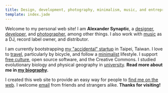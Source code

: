 ```yaml
---
title: Design, development, photography, minimalism, music, and entrepreneurship
template: index.jade
---
```


Welcome to my personal web site! I am **Alexander Synaptic**, a [designer](/design), [developer](/development), and [photographer](/photography), among other things. I also work with [music](/music) as a DJ, record label owner, and distributor.

I am currently bootstrapping [my "accidental" startup](/biography#entrepreneurship) in Taipei, Taiwan. I love to [travel](/biography#travel), particularly by bicycle, and follow a [minimalist](/biography#minimalism) lifestyle. I support [free culture](/biography#free), open source software, and the Creative Commons. I studied evolutionary biology and physical geography in [university](/biography#education). **Read more about me in [my biography](/biography).**

I created this web site to provide an easy way for people to [find me on the web](/connect). I welcome [email](/connect) from friends and strangers alike. **Thanks for visiting!**
